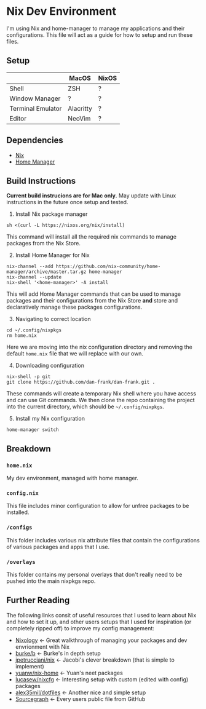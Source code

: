# Nix Dev Environment

I'm using Nix and home-manager to manage my applications and their configurations.
This file will act as a guide for how to setup and run these files.

## Setup

|                   | MacOS     | NixOS |
| ----------------- | --------- | ----- |
| Shell             | ZSH       | ?     |
| Window Manager    | ?         | ?     |
| Terminal Emulator | Alacritty | ?     |
| Editor            | NeoVim    | ?     |

## Dependencies

- [Nix](https://nixos.org/)
- [Home Manager](https://github.com/nix-community/home-manager)

## Build Instructions


**Current build instrucions are for Mac only.**
May update with Linux instructions in the future once setup and tested.

1. Install Nix package manager

```
sh <(curl -L https://nixos.org/nix/install)
```

This command will install all the required nix commands to manage packages from the Nix Store.

2. Install Home Manager for Nix

```
nix-channel --add https://github.com/nix-community/home-manager/archive/master.tar.gz home-manager
nix-channel --update
nix-shell '<home-manager>' -A install
```

This will add Home Manager commands that can be used to manage packages and their configurations from the Nix Store **and** store and declaratively manage these packages configurations.

3. Navigating to correct location 

```
cd ~/.config/nixpkgs
rm home.nix
```

Here we are moving into the nix configuration directory and removing the default `home.nix` file that we will replace with our own.

4. Downloading configuration

```
nix-shell -p git
git clone https://github.com/dan-frank/dan-frank.git .
```

These commands will create a temporary Nix shell where you have access and can use Git commands.
We then clone the repo containing the project into the current directory, which should be `~/.config/nixpkgs`.

5. Install my Nix configuration

```
home-manager switch
```

## Breakdown

### `home.nix`

My dev environment, managed with home manager.

### `config.nix`

This file includes minor configuration to allow for unfree packages to be installed.

### `/configs`

This folder includes various nix attribute files that contain the configurations of various packages and apps that I use.

### `/overlays`

This folder contains my personal overlays that don't really need to be pushed into the main nixpkgs repo.

## Further Reading

The following links consit of useful resources that I used to learn about Nix and how to set it up, and other users setups that I used for inspiration (or completely ripped off) to improve my config management:

- [Nixology](https://www.youtube.com/playlist?list=PLRGI9KQ3_HP_OFRG6R-p4iFgMSK1t5BHs) <- Great walkthrough of managing your packages and dev envrionment with Nix
- [burke/b](https://github.com/burke/b) <- Burke's in depth setup
- [jpetrucciani/nix](https://github.com/jpetrucciani/nix) <- Jacobi's clever breakdown (that is simple to implement)
- [yuanw/nix-home](https://github.com/yuanw/nix-home) <- Yuan's neet packages
- [lucasew/nixcfg](https://github.com/lucasew/nixcfg) <- Interesting setup with custom (edited with config) packages
- [alex35mil/dotfiles](https://github.com/alex35mil/dotfiles) <- Another nice and simple setup
- [Sourcegraph](https://sourcegraph.com/search?q=context:global+lang:nix&patternType=standard&sm=1&groupBy=repo) <- Every users public file from GitHub

